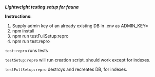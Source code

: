 ***Lightweight testing setup for fauna***

**Instructions:**

1. Supply admin key of an already existing DB in .env as ADMIN_KEY=
2. npm install
3. npm run testFullSetup:repro
4. npm run test:repro

`test:repro` runs tests

`testSetup:repro` will run creation script. should work except for indexes. 

`testFullSetup:repro` destroys and recreates DB, for indexes.
